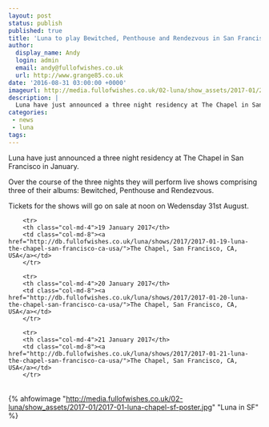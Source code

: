 ```yaml
---
layout: post
status: publish
published: true
title: 'Luna to play Bewitched, Penthouse and Rendezvous in San Francisco in January 2017'
author:
  display_name: Andy
  login: admin
  email: andy@fullofwishes.co.uk
  url: http://www.grange85.co.uk
date: '2016-08-31 03:00:00 +0000'
imageurl: http://media.fullofwishes.co.uk/02-luna/show_assets/2017-01/2017-01-luna-chapel-sf-poster.jpg
description: |
  Luna have just announced a three night residency at The Chapel in San Francisco in January where they will play three of their albums in full.
categories:
 - news
 - luna
tags:
---
```

<p class="lead">Luna have just announced a three night residency at The Chapel in San Francisco in January.</p>

<p>Over the course of the three nights they will perform live shows comprising three of their albums: Bewitched, Penthouse and Rendezvous.</p>

<p>Tickets for the shows will go on sale at noon on Wedensday 31st August.</p>

<table class="table table-striped">
    
        <tr>
        <th class="col-md-4">19 January 2017</th>
        <td class="col-md-8"><a href="http://db.fullofwishes.co.uk/luna/shows/2017/2017-01-19-luna-the-chapel-san-francisco-ca-usa/">The Chapel, San Francisco, CA, USA</a></td>
        </tr>
    
        <tr>
        <th class="col-md-4">20 January 2017</th>
        <td class="col-md-8"><a href="http://db.fullofwishes.co.uk/luna/shows/2017/2017-01-20-luna-the-chapel-san-francisco-ca-usa/">The Chapel, San Francisco, CA, USA</a></td>
        </tr>
    
        <tr>
        <th class="col-md-4">21 January 2017</th>
        <td class="col-md-8"><a href="http://db.fullofwishes.co.uk/luna/shows/2017/2017-01-21-luna-the-chapel-san-francisco-ca-usa/">The Chapel, San Francisco, CA, USA</a></td>
        </tr>

</table>

{% ahfowimage "http://media.fullofwishes.co.uk/02-luna/show_assets/2017-01/2017-01-luna-chapel-sf-poster.jpg" "Luna in SF" %}